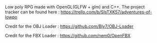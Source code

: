 Low poly RPG made with OpenGL(GLFW + glm) and C++. The project tracker can be found here : https://trello.com/b/SIsTXK57/adventures-of-lowpo

Credit for the OBJ Loader : https://github.com/Bly7/OBJ-Loader

Credit for the FBX Loader : https://github.com/nem0/OpenFBX

